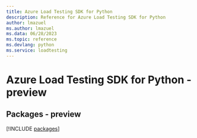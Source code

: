 ```yaml
---
title: Azure Load Testing SDK for Python
description: Reference for Azure Load Testing SDK for Python
author: lmazuel
ms.author: lmazuel
ms.data: 06/28/2023
ms.topic: reference
ms.devlang: python
ms.service: loadtesting
---
```

# Azure Load Testing SDK for Python - preview
## Packages - preview
[!INCLUDE [packages](load-testing-index.md)]